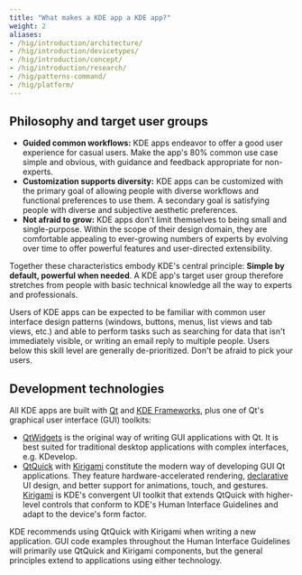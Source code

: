 ```yaml
---
title: "What makes a KDE app a KDE app?"
weight: 2
aliases:
- /hig/introduction/architecture/
- /hig/introduction/devicetypes/
- /hig/introduction/concept/
- /hig/introduction/research/
- /hig/patterns-command/
- /hig/platform/
---
```


## Philosophy and target user groups
- **Guided common workflows:** KDE apps endeavor to offer a good user experience for casual users. Make the app's 80% common use case simple and obvious, with guidance and feedback appropriate for non-experts.
- **Customization supports diversity:** KDE apps can be customized with the primary goal of allowing people with diverse workflows and functional preferences to use them. A secondary goal is satisfying people with diverse and subjective aesthetic preferences.
- **Not afraid to grow:** KDE apps don't limit themselves to being small and single-purpose. Within the scope of their design domain, they are comfortable appealing to ever-growing numbers of experts by evolving over time to offer powerful features and user-directed extensibility.

Together these characteristics embody KDE's central principle: **Simple by default, powerful when needed**. A KDE app's target user group therefore stretches from people with basic technical knowledge all the way to experts and professionals.

Users of KDE apps can be expected to be familiar with common user interface design patterns (windows, buttons, menus, list views and tab views, etc.) and able to perform tasks such as searching for data that isn't immediately visible, or writing an email reply to multiple people. Users below this skill level are generally de-prioritized. Don't be afraid to pick your users.

## Development technologies

All KDE apps are built with [Qt](https://www.qt.io/) and [KDE Frameworks](https://develop.kde.org/products/frameworks/), plus one of Qt's graphical user interface (GUI) toolkits:

- [QtWidgets](http://doc.qt.io/qt-6/qtwidgets-index.html) is the original way of writing GUI applications with Qt. It is best suited for traditional desktop applications with complex interfaces, e.g. KDevelop.
- [QtQuick](https://doc.qt.io/qt-6/qmlapplications.html) with [Kirigami](https://develop.kde.org/docs/getting-started/kirigami/) constitute the modern way of developing GUI Qt applications. They feature hardware-accelerated rendering, [declarative](https://en.wikipedia.org/wiki/Declarative_programming) UI design, and better support for animations, touch, and gestures. [Kirigami](https://develop.kde.org/docs/getting-started/kirigami/) is KDE's convergent UI toolkit that extends QtQuick with higher-level controls that conform to KDE's Human Interface Guidelines and adapt to the device's form factor.

KDE recommends using QtQuick with Kirigami when writing a new application. GUI code examples throughout the Human Interface Guidelines will primarily use QtQuick and Kirigami components, but the general principles extend to applications using either technology.
